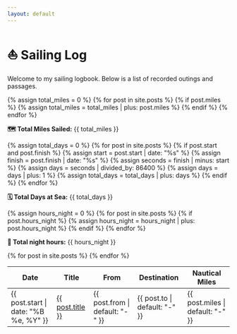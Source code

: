 ```yaml
---
layout: default
---
```


# ⛵ Sailing Log

Welcome to my sailing logbook. Below is a list of recorded outings and passages.

{% assign total_miles = 0 %}
{% for post in site.posts %}
  {% if post.miles %}
    {% assign total_miles = total_miles | plus: post.miles %}
  {% endif %}
{% endfor %}
<p><strong>🗺️ Total Miles Sailed:</strong> {{ total_miles }}</p>

{% assign total_days = 0 %}
{% for post in site.posts %}
  {% if post.start and post.finish %}
    {% assign start = post.start | date: "%s" %}
    {% assign finish = post.finish | date: "%s" %}
    {% assign seconds = finish | minus: start %}
    {% assign days = seconds | divided_by: 86400 %}
    {% assign days = days | plus: 1 %}
    {% assign total_days = total_days | plus: days %}
  {% endif %}
{% endfor %}
<p><strong>🗓️ Total Days at Sea:</strong> {{ total_days }}</p>

{% assign hours_night = 0 %}
{% for post in site.posts %}
  {% if post.hours_night %}
    {% assign hours_night = hours_night | plus: post.hours_night %}
  {% endif %}
{% endfor %}
<p><strong>🌙 Total night hours:</strong> {{ hours_night }}</p>

<table>
  <thead>
    <tr>
      <th>Date</th>
      <th>Title</th>
      <th>From</th>
      <th>Destination</th>
      <th>Nautical Miles</th>
    </tr>
  </thead>
  <tbody>
    {% for post in site.posts %}
    <tr>
      <td>{{ post.start | date: "%B %e, %Y" }}</td>
      <td><a href="{{ post.url }}">{{ post.title }}</a></td>
      <td>{{ post.from | default: "-" }}</td>
      <td>{{ post.to | default: "-" }}</td>
      <td>{{ post.miles | default: "-" }}</td>
    </tr>
    {% endfor %}
  </tbody>
</table>
